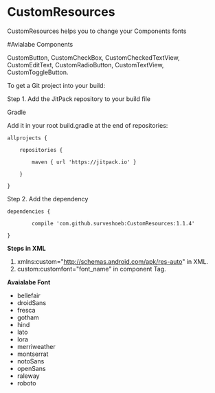# CustomResources

CustomResources helps you to change your Components fonts  

#Avialabe Components

CustomButton, 
CustomCheckBox, 
CustomCheckedTextView, 
CustomEditText, 
CustomRadioButton, 
CustomTextView, 
CustomToggleButton.

To get a Git project into your build:

Step 1. Add the JitPack repository to your build file

Gradle

Add it in your root build.gradle at the end of repositories:
	
	allprojects {

		repositories {

			maven { url 'https://jitpack.io' }
		
		}
	
	}
  
  
  Step 2. Add the dependency
  
  	dependencies {
	
	        compile 'com.github.surveshoeb:CustomResources:1.1.4'
	
	}
	
<strong>Steps in XML</strong>  
 1. xmlns:custom="http://schemas.android.com/apk/res-auto"  in XML.
 2. custom:customfont="font_name" in component Tag.

<strong>Avaialabe Font</strong>  
 * bellefair
 * droidSans
 * fresca
 * gotham
 * hind
 * lato
 * lora
 * merriweather
 * montserrat
 * notoSans
 * openSans
 * raleway
 * roboto

